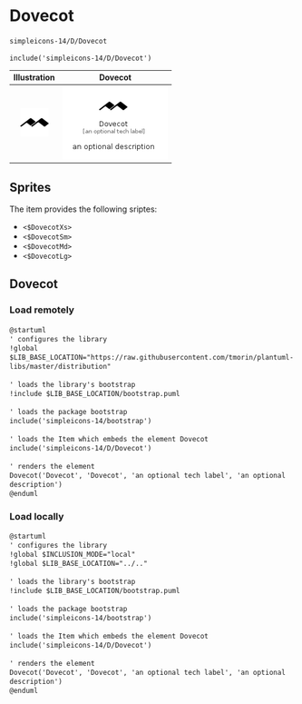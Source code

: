 # Dovecot


```text
simpleicons-14/D/Dovecot
```

```text
include('simpleicons-14/D/Dovecot')
```



| Illustration | Dovecot |
| :---: | :---: |
| ![illustration for Illustration](../../simpleicons-14/D/Dovecot.png) | ![illustration for Dovecot](../../simpleicons-14/D/Dovecot.Local.png) |



## Sprites
The item provides the following sriptes:

- `<$DovecotXs>`
- `<$DovecotSm>`
- `<$DovecotMd>`
- `<$DovecotLg>`





## Dovecot

### Load remotely
```plantuml
@startuml
' configures the library
!global $LIB_BASE_LOCATION="https://raw.githubusercontent.com/tmorin/plantuml-libs/master/distribution"

' loads the library's bootstrap
!include $LIB_BASE_LOCATION/bootstrap.puml

' loads the package bootstrap
include('simpleicons-14/bootstrap')

' loads the Item which embeds the element Dovecot
include('simpleicons-14/D/Dovecot')

' renders the element
Dovecot('Dovecot', 'Dovecot', 'an optional tech label', 'an optional description')
@enduml
```

### Load locally
```plantuml
@startuml
' configures the library
!global $INCLUSION_MODE="local"
!global $LIB_BASE_LOCATION="../.."

' loads the library's bootstrap
!include $LIB_BASE_LOCATION/bootstrap.puml

' loads the package bootstrap
include('simpleicons-14/bootstrap')

' loads the Item which embeds the element Dovecot
include('simpleicons-14/D/Dovecot')

' renders the element
Dovecot('Dovecot', 'Dovecot', 'an optional tech label', 'an optional description')
@enduml
```

